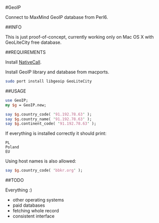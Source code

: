 #GeoIP

Connect to MaxMind GeoIP database from Perl6.

##INFO

This is just proof-of-concept, currently working only on Mac OS X with GeoLiteCity free database.

##REQUIREMENTS

Install [NativeCall](https://github.com/jnthn/zavolaj).

Install GeoIP library and database from macports.

```bash
sudo port install libgeoip GeoLiteCity
```

##USAGE

```perl
use GeoIP;
my $g = GeoIP.new;

say $g.country_code( '91.192.78.63' );
say $g.country_name( '91.192.78.63' );
say $g.continent_code( '91.192.78.63' );
```

If everything is installed correctly it should print:

```
PL
Poland
EU
```

Using host names is also allowed:

```perl
say $g.country_code( 'bbkr.org' );
```

##TODO

Everything :)

* other operating systems
* paid databases
* fetching whole record
* consistent interface
